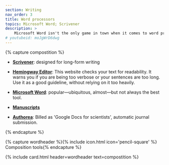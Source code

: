 ```yaml
---
section: Writing
nav_order: 3
title: Word processors
topics: Microsoft Word; Scrivener
description: >
    Microsoft Word isn't the only game in town when it comes to word processors. Several academic-oriented options exist.
# youtubeid: moJgWrD6dwg
---
```


{% capture compostition %}

- **[Scrivener](https://www.literatureandlatte.com/scrivener/)**: designed for long-form writing

- **[Hemingway Editor](http://hemingwayapp.com/)**: This website checks your text for readability. It warns you if you are being too verbose or your sentences are too long. Use it as a good guideline, without relying on it too heavily.

- **[Microsoft Word](https://www.office.com)**: popular—ubiquitous, almost—but not always the best tool.

- **[Manuscripts](https://www.manuscriptsapp.com)**

- **[Authorea](https://www.authorea.com)**: Billed as 'Google Docs for scientists', automatic journal submission.

{% endcapture %}

<!-- This creates the heading text for the card, along with the icon -->
{% capture wordheader %}{% include icon.html icon='pencil-square' %} Composition tools{% endcapture %}

{% include card.html header=wordheader text=compostition %}